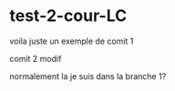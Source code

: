 # test-2-cour-LC

voila juste un exemple de comit 1

comit 2 modif

normalement la je suis dans la branche 1?